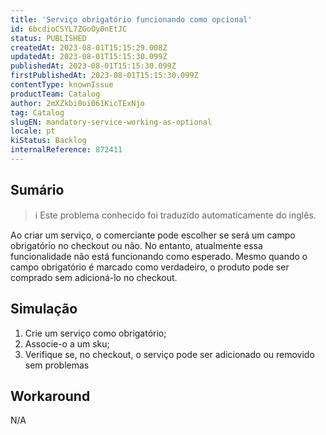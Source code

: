 ```yaml
---
title: 'Serviço obrigatório funcionando como opcional'
id: 6bcdioCSYL7ZGoOy0nEtJC
status: PUBLISHED
createdAt: 2023-08-01T15:15:29.008Z
updatedAt: 2023-08-01T15:15:30.099Z
publishedAt: 2023-08-01T15:15:30.099Z
firstPublishedAt: 2023-08-01T15:15:30.099Z
contentType: knownIssue
productTeam: Catalog
author: 2mXZkbi0oi061KicTExNjo
tag: Catalog
slugEN: mandatory-service-working-as-optional
locale: pt
kiStatus: Backlog
internalReference: 872411
---
```


## Sumário

>ℹ️ Este problema conhecido foi traduzido automaticamente do inglês.


Ao criar um serviço, o comerciante pode escolher se será um campo obrigatório no checkout ou não.
No entanto, atualmente essa funcionalidade não está funcionando como esperado. Mesmo quando o campo obrigatório é marcado como verdadeiro, o produto pode ser comprado sem adicioná-lo no checkout.

## Simulação



1. Crie um serviço como obrigatório;
2. Associe-o a um sku;
3. Verifique se, no checkout, o serviço pode ser adicionado ou removido sem problemas

## Workaround


N/A




